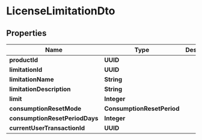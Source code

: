 

# LicenseLimitationDto


## Properties

| Name | Type | Description | Notes |
|------------ | ------------- | ------------- | -------------|
|**productId** | **UUID** |  |  |
|**limitationId** | **UUID** |  |  |
|**limitationName** | **String** |  |  [optional] |
|**limitationDescription** | **String** |  |  [optional] |
|**limit** | **Integer** |  |  [optional] |
|**consumptionResetMode** | **ConsumptionResetPeriod** |  |  [optional] |
|**consumptionResetPeriodDays** | **Integer** |  |  [optional] |
|**currentUserTransactionId** | **UUID** |  |  [optional] |



